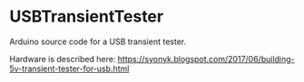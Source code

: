 # USBTransientTester
Arduino source code for a USB transient tester.

Hardware is described here: https://syonyk.blogspot.com/2017/06/building-5v-transient-tester-for-usb.html
